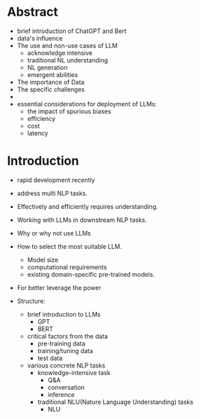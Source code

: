 # Abstract
- brief introduction of ChatGPT and Bert
- data's influence
- The use and non-use cases of LLM
	- acknowledge intensive
	- traditional NL understanding
	- NL generation
	- emergent abilities
- The importance of Data
- The specific challenges
- 
- essential considerations for deployment of LLMs:
	- the impact of spurious biases
	- efficiency
	- cost
	- latency
# Introduction
- rapid development recently
- address multi NLP tasks.
- Effectively and efficiently requires understanding.

- Working with LLMs in downstream NLP tasks.
- Why or why not use LLMs
- How to select the most suitable LLM.
	- Model size
	- computational requirements
	- existing domain-specific pre-trained models.
- For better leverage the power

- Structure:
	- brief introduction to LLMs
		- GPT
		- BERT
	- critical factors from the data
		- pre-training data
		- training/tuning data
		- test data
	- various concrete NLP tasks
		- knowledge-intensive task
			- Q&A
			- conversation
			- inference
		- traditional NLU(Nature Language Understanding) tasks
			- NLU
